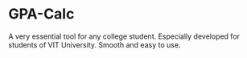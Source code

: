 # GPA-Calc
A very essential tool for any college student. Especially developed for students of VIT University. Smooth and easy to use.
